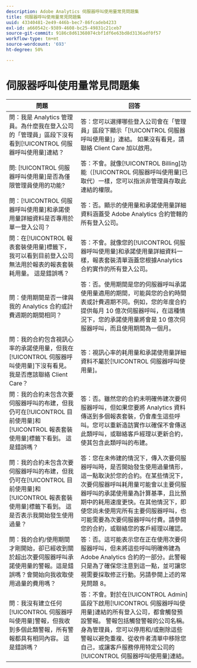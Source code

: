 ```yaml
---
description: Adobe Analytics 伺服器呼叫使用量常見問題集
title: 伺服器呼叫使用量常見問題集
uuid: 43340481-2e49-446b-bec7-86fcadeb4233
exl-id: a660542c-9389-4608-bc25-49831c21ceb7
source-git-commit: 9186c8d61368074cbf1df6e63bd8d3136adf0f57
workflow-type: tm+mt
source-wordcount: '693'
ht-degree: 50%

---
```


# 伺服器呼叫使用量常見問題集

| 問題 | 回答 |
|--- |--- |
| 問：我是 Analytics 管理員。為什麼我在登入公司的「管理員」區段下沒有看到[!UICONTROL 伺服器呼叫使用量]連結？ | 答：您可以選擇哪些登入公司會在「管理員」區段下顯示「[!UICONTROL 伺服器呼叫使用量]」連結。 如果沒有看見，請聯絡 Client Care 加以啟用。 |
| 問: [!UICONTROL 伺服器呼叫使用量]是否為僅限管理員使用的功能? | 答：不會。就像[!UICONTROL Billing]功能（[!UICONTROL 伺服器呼叫使用量]已取代）一樣，您可以指派非管理員存取此連結的權限。 |
| 問：[!UICONTROL 伺服器呼叫使用量]和承諾使用量詳細資料是否專用於單一登入公司？ | 答：否。顯示的使用量和承諾使用量詳細資料涵蓋受 Adobe Analytics 合約管轄的所有登入公司。 |
| 問：在[!UICONTROL 報表套裝使用量]標籤下，我可以看到目前登入公司無法用於報表的報表套裝耗用量。 這是錯誤嗎？ | 答：不會。就像您的[!UICONTROL 伺服器呼叫使用量]和承諾使用量詳細資料一樣，報表套裝清單涵蓋您根據Analytics合約實作的所有登入公司。 |
| 問：使用期間是否一律與我的 Analytics 合約或計費週期的期間相同？ | 答：否。使用期間是您的伺服器呼叫承諾使用量適用的期間，可能與您的合約時間表或計費週期不同。例如，您的年度合約提供每月 10 億次伺服器呼叫，在這種情況下，您的承諾使用量將會是 10 億次伺服器呼叫，而且使用期間為一個月。 |
| 問：我的合約包含視訊心率的承諾使用量，但我在[!UICONTROL 伺服器呼叫使用量]下沒有看見。 我是否應該聯絡 Client Care？ | 答：視訊心率的耗用量和承諾使用量詳細資料不屬於[!UICONTROL 伺服器呼叫使用量]。 |
| 問：我的合約未包含次要伺服器呼叫的布建，但我仍可在[!UICONTROL 目前使用量]和[!UICONTROL 報表套裝使用量]標籤下看到。 這是錯誤嗎？ | 答：否。雖然您的合約未明確佈建次要伺服器呼叫，但如果您要將 Analytics 資料傳送到多個報表套裝，仍會產生這些呼叫。您可以重新造訪實作以確保不會傳送此類呼叫，或聯絡客戶經理以更新合約，使其包含此類呼叫的布建。 |
| 問：我的合約未包含次要伺服器呼叫的布建，但我仍可在[!UICONTROL 目前使用量]和[!UICONTROL 報表套裝使用量]標籤下看到。 這是否表示我開始發生使用過量？ | 答：您在未佈建的情況下，傳入次要伺服器呼叫時，是否開始發生使用過量情形，這一點取決於您的合約。在某些情況下，次要伺服器呼叫耗用量可能會以主要伺服器呼叫的承諾使用量為計算基準，且比預期中的耗用速度更快。在其他情況下，即使您尚未使用完所有主要伺服器呼叫，也可能需要為次要伺服器呼叫付費。請參閱您的合約，或聯絡您的客戶經理以確認。 |
| 問：我的合約/使用期間才剛開始，卻已經收到關於超出次要伺服器呼叫承諾使用量的警報。這是錯誤嗎？會開始向我收取使用過量的費用嗎？ | 答：否。這可能表示您在正在使用次要伺服器呼叫，但未將這些呼叫明確佈建為 Adobe Analytics 合約的一部分。此警報只是為了確保您注意到這一點，並可讓您視需要採取修正行動。另請參閱上述的常見問題 8。 |
| 問：我沒有建立任何[!UICONTROL 伺服器呼叫使用量]警報，但我收到多個此類警報，所有警報都具有相同內容。 這是錯誤嗎？ | 答：不會。對於在[!UICONTROL Admin]區段下啟用[!UICONTROL 伺服器呼叫使用量]連結的所有登入公司，都會觸發預設警報。 警報包括觸發警報的公司名稱。 身為管理員，您可以停用和/或刪除這些警報以避免重複、從收件者清單中移除您自己，或讓客戶服務停用特定公司的[!UICONTROL 伺服器呼叫使用量]連結。 |
